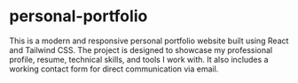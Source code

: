 # personal-portfolio
This is a modern and responsive personal portfolio website built using React and Tailwind CSS. The project is designed to showcase my professional profile, resume, technical skills, and tools I work with. It also includes a working contact form for direct communication via email.
